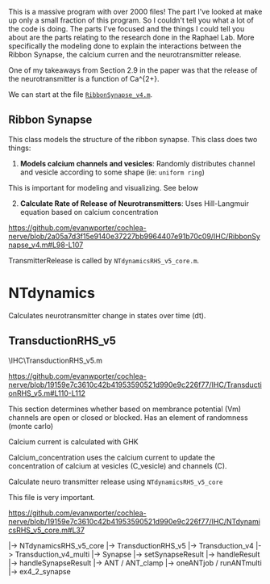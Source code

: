 This is a massive program with over 2000 files! The part I've looked at make up only a small fraction of this program. So I couldn't tell you what a lot of the code is doing. The parts I've focused and the things I could tell you about are the parts relating to the research done in the Raphael Lab. More specifically the modeling done to explain the interactions between the Ribbon Synapse, the calcium curren and the neurotransmitter release.

One of my takeaways from Section 2.9 in the paper was that the release of the neurotransmitter is a function of Ca^{2+}.

We can start at the file [`RibbonSynapse_v4.m`](https://github.com/evanwporter/cochlea-nerve/blob/769ac0d265121edeef3496b53732817e2f28ef66/IHC/RibbonSynapse_v4.m#L66).

## Ribbon Synapse

This class models the structure of the ribbon synapse. This class does two things:

1) **Models calcium channels and vesicles**: Randomly distributes channel and vesicle according to some shape (ie: `uniform ring`)

This is important for modeling and visualizing. See below

2) **Calculate Rate of Release of Neurotransmitters**: Uses Hill-Langmuir equation based on calcium concentration

https://github.com/evanwporter/cochlea-nerve/blob/2a05a7d3f15e9140e37227bb9964407e91b70c09/IHC/RibbonSynapse_v4.m#L98-L107

TransmitterRelease is called by `NTdynamicsRHS_v5_core.m`.

# NTdynamics

Calculates neurotransmitter change in states over time (dt).


## TransductionRHS_v5

\IHC\TransductionRHS_v5.m

https://github.com/evanwporter/cochlea-nerve/blob/19159e7c3610c42b41953590521d990e9c226f77/IHC/TransductionRHS_v5.m#L110-L112

This section determines whether based on membrance potential (Vm) 
channels are open or closed or blocked.
Has an element of randomness (monte carlo)

Calcium current is calculated with GHK

Calcium_concentration uses the calcium current to update the concentration 
of calcium at vesicles (C_vesicle) and channels (C).

Calculate neuro transmitter release using `NTdynamicsRHS_v5_core`

This file is very important.

https://github.com/evanwporter/cochlea-nerve/blob/19159e7c3610c42b41953590521d990e9c226f77/IHC/NTdynamicsRHS_v5_core.m#L37


|-> NTdynamicsRHS_v5_core
|-> TransductionRHS_v5
|-> Transduction_v4
|-> Transduction_v4_multi
|-> Synapse
|-> setSynapseResult
|-> handleResult
|-> handleSynapseResult
|-> ANT / ANT_clamp
|-> oneANTjob / runANTmulti
|-> ex4_2_synapse